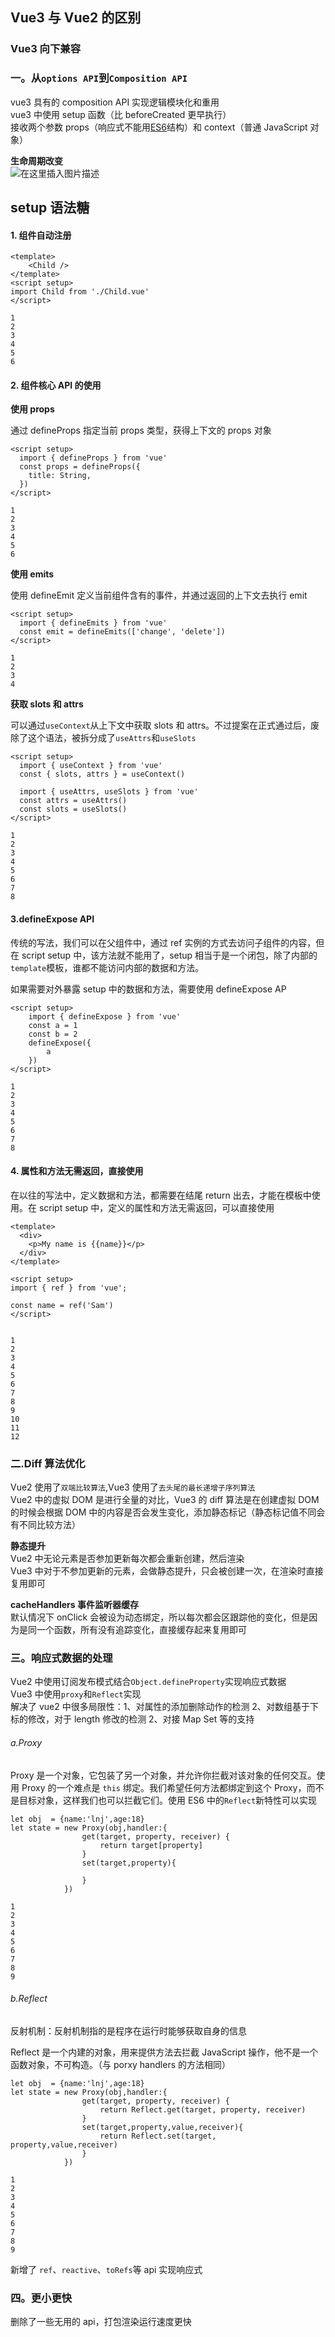 ## []()[]()Vue3 与 Vue2 的区别

### []()[]()Vue3 向下兼容

### []()[]()一。从`options API`到`Composition API`

vue3 具有的 composition API 实现逻辑模块化和重用\
vue3 中使用 setup 函数（比 beforeCreated 更早执行）\
接收两个参数 props（响应式不能用[ES6](https://so.csdn.net/so/search?q=ES6\&spm=1001.2101.3001.7020)结构）和 context（普通 JavaScript 对象）

**生命周期改变**\
![在这里插入图片描述](https://img-blog.csdnimg.cn/7f26038829684635b225166354dcaf13.png?x-oss-process=image/watermark,type_d3F5LXplbmhlaQ,shadow_50,text_Q1NETiBAWFVQVC3liY3nq6_lnKjpgIPlt6XnqIvluIg=,size_7,color_FFFFFF,t_70,g_se,x_16)

## []()[]()setup 语法糖

#### []()[]()1. 组件自动注册

```
<template>
    <Child />
</template>
<script setup>
import Child from './Child.vue'
</script>

1
2
3
4
5
6
```

#### []()[]()2. 组件核心 API 的使用

**使用 props**

通过 defineProps 指定当前 props 类型，获得上下文的 props 对象

```
<script setup>
  import { defineProps } from 'vue'
  const props = defineProps({
    title: String,
  })
</script>

1
2
3
4
5
6
```

**使用 emits**

使用 defineEmit 定义当前组件含有的事件，并通过返回的上下文去执行 emit

```
<script setup>
  import { defineEmits } from 'vue'
  const emit = defineEmits(['change', 'delete'])
</script>

1
2
3
4
```

**获取 slots 和 attrs**

可以通过`useContext`从上下文中获取 slots 和 attrs。不过提案在正式通过后，废除了这个语法，被拆分成了`useAttrs`和`useSlots`

```
<script setup>
  import { useContext } from 'vue'
  const { slots, attrs } = useContext()
    
  import { useAttrs, useSlots } from 'vue'
  const attrs = useAttrs()
  const slots = useSlots()
</script>

1
2
3
4
5
6
7
8
```

#### []()[]()**3.defineExpose API**

传统的写法，我们可以在父组件中，通过 ref 实例的方式去访问子组件的内容，但在 script setup 中，该方法就不能用了，setup 相当于是一个闭包，除了内部的 `template`模板，谁都不能访问内部的数据和方法。

如果需要对外暴露 setup 中的数据和方法，需要使用 defineExpose AP

```
<script setup>
	import { defineExpose } from 'vue'
	const a = 1
	const b = 2
	defineExpose({
	    a
	})
</script>

1
2
3
4
5
6
7
8
```

#### []()[]()**4. 属性和方法无需返回，直接使用**

在以往的写法中，定义数据和方法，都需要在结尾 return 出去，才能在模板中使用。在 script setup 中，定义的属性和方法无需返回，可以直接使用

```
<template>
  <div>
   	<p>My name is {{name}}</p>
  </div>
</template>

<script setup>
import { ref } from 'vue';

const name = ref('Sam')
</script>


1
2
3
4
5
6
7
8
9
10
11
12
```

### []()[]()二.Diff 算法优化

Vue2 使用了`双端比较算法`,Vue3 使用了`去头尾的最长递增子序列算法`\
Vue2 中的虚拟 DOM 是进行全量的对比，Vue3 的 diff 算法是在创建虚拟 DOM 的时候会根据 DOM 中的内容是否会发生变化，添加静态标记（静态标记值不同会有不同比较方法）

**静态提升**\
Vue2 中无论元素是否参加更新每次都会重新创建，然后渲染\
Vue3 中对于不参加更新的元素，会做静态提升，只会被创建一次，在渲染时直接复用即可

**cacheHandlers 事件监听器缓存**\
默认情况下 onClick 会被设为动态绑定，所以每次都会区跟踪他的变化，但是因为是同一个函数，所有没有追踪变化，直接缓存起来复用即可

### []()[]()三。响应式数据的处理

Vue2 中使用订阅发布模式结合`Object.defineProperty`实现响应式数据\
Vue3 中使用`proxy`和`Reflect`实现\
解决了 vue2 中很多局限性：1、对属性的添加删除动作的检测 2、对数组基于下标的修改，对于 length 修改的检测 2、对接 Map Set 等的支持

###### []()a.Proxy

Proxy 是一个对象，它包装了另一个对象，并允许你拦截对该对象的任何交互。使用 Proxy 的一个难点是 `this` 绑定。我们希望任何方法都绑定到这个 Proxy，而不是目标对象，这样我们也可以拦截它们。使用 ES6 中的`Reflect`新特性可以实现

```
let obj  = {name:'lnj',age:18}
let state = new Proxy(obj,handler:{
         		get(target, property, receiver) {
    				return target[property]
				}
				set(target,property){
                    
                }
            })

1
2
3
4
5
6
7
8
9
```

###### []()b.Reflect

反射机制：反射机制指的是程序在运行时能够获取自身的信息

Reflect 是一个内建的对象，用来提供方法去拦截 JavaScript 操作，他不是一个函数对象，不可构造。（与 porxy handlers 的方法相同）

```
let obj  = {name:'lnj',age:18}
let state = new Proxy(obj,handler:{
         		get(target, property, receiver) {
    				return Reflect.get(target, property, receiver)
				}
				set(target,property,value,receiver){
                    return Reflect.set(target, property,value,receiver)
                }
            })

1
2
3
4
5
6
7
8
9
```

新增了 `ref`、`reactive`、`toRefs`等 api 实现响应式

### []()[]()四。更小更快

删除了一些无用的 api，打包渲染运行速度更快
